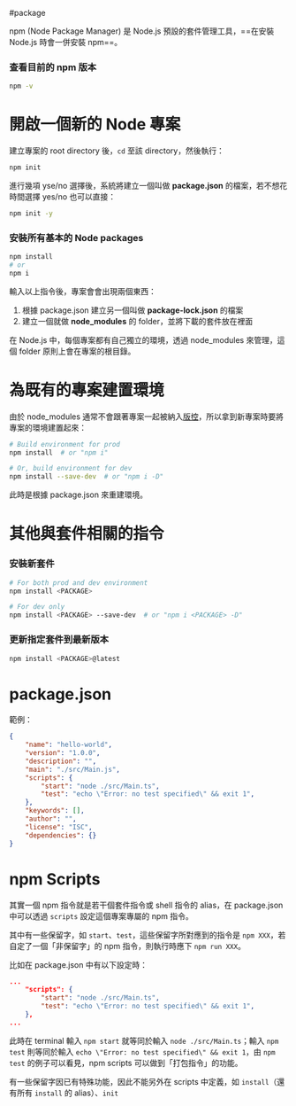 #package 

npm (Node Package Manager) 是 Node.js 預設的套件管理工具，==在安裝 Node.js 時會一併安裝 npm==。

### 查看目前的 npm 版本

```bash
npm -v
```

# 開啟一個新的 Node 專案

建立專案的 root directory 後，`cd` 至該 directory，然後執行：

```bash
npm init
```

進行幾項 yse/no 選擇後，系統將建立一個叫做 **package.json** 的檔案，若不想花時間選擇 yes/no 也可以直接：

```bash
npm init -y
```

### 安裝所有基本的 Node packages

```bash
npm install
# or
npm i
```

輸入以上指令後，專案會會出現兩個東西：

1. 根據 package.json 建立另一個叫做 **package-lock.json** 的檔案
2. 建立一個就做 **node_modules** 的 folder，並將下載的套件放在裡面

在 Node.js 中，每個專案都有自己獨立的環境，透過 node_modules 來管理，這個 folder 原則上會在專案的根目錄。

# 為既有的專案建置環境

由於 node_modules 通常不會跟著專案一起被納入[版控](</Tools/Git/1 - Introduction.md>)，所以拿到新專案時要將專案的環境建置起來：

```bash
# Build environment for prod
npm install  # or "npm i"

# Or, build environment for dev
npm install --save-dev  # or "npm i -D"
```

此時是根據 package.json 來重建環境。

# 其他與套件相關的指令

### 安裝新套件

```sh
# For both prod and dev environment
npm install <PACKAGE>

# For dev only
npm install <PACKAGE> --save-dev  # or "npm i <PACKAGE> -D"
```

### 更新指定套件到最新版本

```sh
npm install <PACKAGE>@latest
```

# package.json

範例：

```json
{
    "name": "hello-world",
    "version": "1.0.0",
    "description": "",
    "main": "./src/Main.js",
    "scripts": {
        "start": "node ./src/Main.ts",
        "test": "echo \"Error: no test specified\" && exit 1",
    },
    "keywords": [],
    "author": "",
    "license": "ISC",
    "dependencies": {}
}
```

# npm Scripts

其實一個 npm 指令就是若干個套件指令或 shell 指令的 alias，在 package.json 中可以透過 `scripts` 設定這個專案專屬的 npm 指令。

其中有一些保留字，如 `start`、`test`，這些保留字所對應到的指令是 `npm XXX`，若自定了一個「非保留字」的 npm 指令，則執行時應下 `npm run XXX`。

比如在 package.json 中有以下設定時：

```json
...
    "scripts": {
        "start": "node ./src/Main.ts",
        "test": "echo \"Error: no test specified\" && exit 1",
    },
...
```

此時在 terminal 輸入 `npm start` 就等同於輸入 `node ./src/Main.ts`；輸入 `npm test` 則等同於輸入 `echo \"Error: no test specified\" && exit 1`，由 `npm test` 的例子可以看見，npm scripts 可以做到「打包指令」的功能。

有一些保留字因已有特殊功能，因此不能另外在 scripts 中定義，如 `install`（還有所有 `install` 的 alias）、`init`
